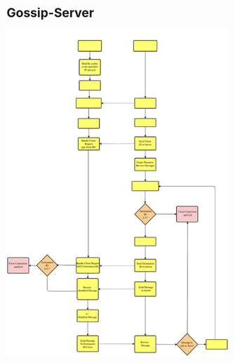 # Gossip-Server

![activity](https://github.com/parisa-hr/Gossip-Server/blob/main/Doc/activity.svg)
